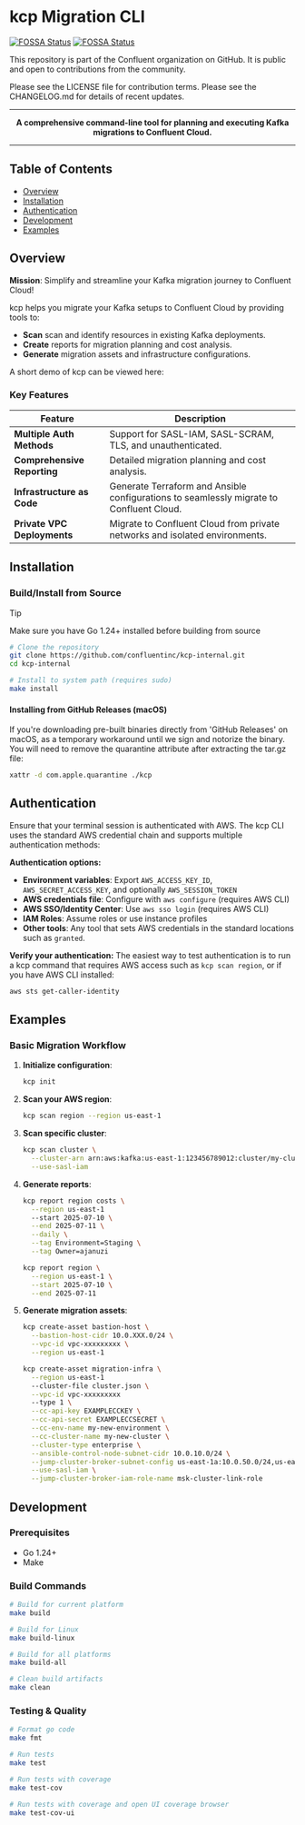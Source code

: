 # kcp Migration CLI

[![FOSSA Status](https://app.fossa.com/api/projects/custom%2B65%2Fgithub.com%2Fconfluentinc%2Fkcp-internal.svg?type=shield&issueType=license)](https://app.fossa.com/projects/custom%2B65%2Fgithub.com%2Fconfluentinc%2Fkcp-internal?ref=badge_shield&issueType=license) [![FOSSA Status](https://app.fossa.com/api/projects/custom%2B65%2Fgithub.com%2Fconfluentinc%2Fkcp-internal.svg?type=shield&issueType=security)](https://app.fossa.com/projects/custom%2B65%2Fgithub.com%2Fconfluentinc%2Fkcp-internal?ref=badge_shield&issueType=security)

This repository is part of the Confluent organization on GitHub.
It is public and open to contributions from the community.

Please see the LICENSE file for contribution terms.
Please see the CHANGELOG.md for details of recent updates.

---

<div align="center">

**A comprehensive command-line tool for planning and executing Kafka migrations to Confluent Cloud.**

</div>

---

## Table of Contents

- [Overview](#overview)
- [Installation](#installation)
- [Authentication](#authentication)
- [Development](#development)
- [Examples](#examples)

## Overview

**Mission**: Simplify and streamline your Kafka migration journey to Confluent Cloud!

kcp helps you migrate your Kafka setups to Confluent Cloud by providing tools to:

- **Scan** scan and identify resources in existing Kafka deployments.
- **Create** reports for migration planning and cost analysis.
- **Generate** migration assets and infrastructure configurations.

A short demo of kcp can be viewed here:

### Key Features

| Feature                     | Description                                                                             |
| --------------------------- | --------------------------------------------------------------------------------------- |
| **Multiple Auth Methods**   | Support for SASL-IAM, SASL-SCRAM, TLS, and unauthenticated.                             |
| **Comprehensive Reporting** | Detailed migration planning and cost analysis.                                          |
| **Infrastructure as Code**  | Generate Terraform and Ansible configurations to seamlessly migrate to Confluent Cloud. |
| **Private VPC Deployments** | Migrate to Confluent Cloud from private networks and isolated environments.             |

## Installation

### Build/Install from Source

> [!TIP]
> Make sure you have Go 1.24+ installed before building from source

```bash
# Clone the repository
git clone https://github.com/confluentinc/kcp-internal.git
cd kcp-internal

# Install to system path (requires sudo)
make install
```

#### Installing from GitHub Releases (macOS)

If you're downloading pre-built binaries directly from 'GitHub Releases' on macOS, as a temporary workaround until we sign and notorize the binary.
You will need to remove the quarantine attribute after extracting the tar.gz file:

```bash
xattr -d com.apple.quarantine ./kcp
```

## Authentication

Ensure that your terminal session is authenticated with AWS. The kcp CLI uses the standard AWS credential chain and supports multiple authentication methods:

**Authentication options:**

- **Environment variables**: Export `AWS_ACCESS_KEY_ID`, `AWS_SECRET_ACCESS_KEY`, and optionally `AWS_SESSION_TOKEN`
- **AWS credentials file**: Configure with `aws configure` (requires AWS CLI)
- **AWS SSO/Identity Center**: Use `aws sso login` (requires AWS CLI)
- **IAM Roles**: Assume roles or use instance profiles
- **Other tools**: Any tool that sets AWS credentials in the standard locations such as `granted`.

**Verify your authentication:**
The easiest way to test authentication is to run a kcp command that requires AWS access such as `kcp scan region`, or if you have AWS CLI installed:

```bash
aws sts get-caller-identity
```

## Examples

### Basic Migration Workflow

1. **Initialize configuration**:

   ```bash
   kcp init
   ```

2. **Scan your AWS region**:

   ```bash
   kcp scan region --region us-east-1
   ```

3. **Scan specific cluster**:

   ```bash
   kcp scan cluster \
     --cluster-arn arn:aws:kafka:us-east-1:123456789012:cluster/my-cluster \
     --use-sasl-iam
   ```

4. **Generate reports**:

   ```bash
   kcp report region costs \
     --region us-east-1
     --start 2025-07-10 \
     --end 2025-07-11 \
     --daily \
     --tag Environment=Staging \
     --tag Owner=ajanuzi
   ```

   ```bash
   kcp report region \
     --region us-east-1 \
     --start 2025-07-10 \
     --end 2025-07-11
   ```

5. **Generate migration assets**:

   ```bash
   kcp create-asset bastion-host \
     --bastion-host-cidr 10.0.XXX.0/24 \
     --vpc-id vpc-xxxxxxxxx \
     --region us-east-1
   ```

   ```bash
   kcp create-asset migration-infra \
     --region us-east-1
     --cluster-file cluster.json \
     --vpc-id vpc-xxxxxxxxx
     --type 1 \
     --cc-api-key EXAMPLECCKEY \
     --cc-api-secret EXAMPLECCSECRET \
     --cc-env-name my-new-environment \
     --cc-cluster-name my-new-cluster \
     --cluster-type enterprise \
     --ansible-control-node-subnet-cidr 10.0.10.0/24 \
     --jump-cluster-broker-subnet-config us-east-1a:10.0.50.0/24,us-east-1b:10.0.60.0/24,us-east-1c:10.0.70.0/24 \
     --use-sasl-iam \
     --jump-cluster-broker-iam-role-name msk-cluster-link-role
   ```

## Development

### Prerequisites

- Go 1.24+
- Make

### Build Commands

```bash
# Build for current platform
make build

# Build for Linux
make build-linux

# Build for all platforms
make build-all

# Clean build artifacts
make clean
```

### Testing & Quality

```bash
# Format go code
make fmt

# Run tests
make test

# Run tests with coverage
make test-cov

# Run tests with coverage and open UI coverage browser
make test-cov-ui
```
